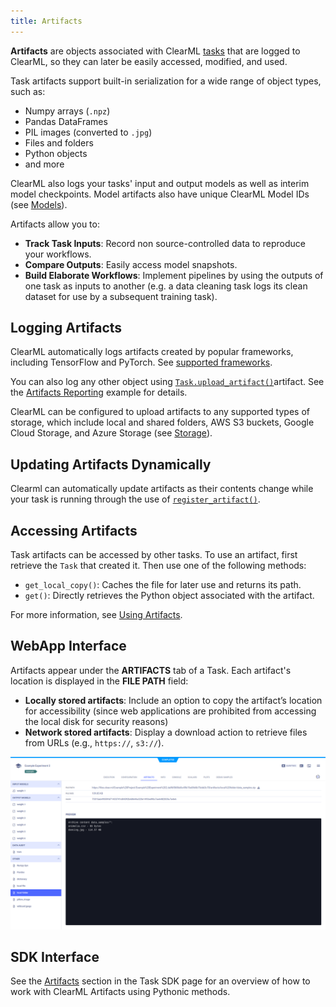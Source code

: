 ```yaml
---
title: Artifacts
---
```


**Artifacts** are objects associated with ClearML [tasks](task.md) that are logged to ClearML, so they can later be 
easily accessed, modified, and used. 

Task artifacts support built-in serialization for a wide range of object types, such as:
* Numpy arrays (`.npz`)
* Pandas DataFrames
* PIL images (converted to `.jpg`)
* Files and folders
* Python objects
* and more

ClearML also logs your tasks' input and output models as well as interim model checkpoints. Model artifacts also have 
unique ClearML Model IDs (see [Models](models.md)).

Artifacts allow you to:
* **Track Task Inputs**: Record non source-controlled data to reproduce your workflows.
* **Compare Outputs**: Easily access model snapshots.
* **Build Elaborate Workflows**: Implement pipelines by using the outputs of one task as inputs to another (e.g. a data 
cleaning task logs its clean dataset for use by a subsequent training task).

## Logging Artifacts
ClearML automatically logs artifacts created by popular frameworks, including TensorFlow and PyTorch. See [supported frameworks](../clearml_sdk/task_sdk.md#automatic-logging).

You can also log any other object using [`Task.upload_artifact()`](../references/sdk/task.md#upload_)artifact. See 
the [Artifacts Reporting](../guides/reporting/artifacts.md) example for details.

ClearML can be configured to upload artifacts to any supported types of storage, which include local and shared folders, 
AWS S3 buckets, Google Cloud Storage, and Azure Storage (see [Storage](../integrations/storage.md)).

## Updating Artifacts Dynamically

Clearml can automatically update artifacts as their contents change while your task is running through the use of 
[`register_artifact()`](../references/sdk/task.md#register_artifact).

## Accessing Artifacts
Task artifacts can be accessed by other tasks. To use an artifact, first retrieve the `Task` that created it. Then use 
one of the following methods:
* `get_local_copy()`: Caches the file for later use and returns its path.
* `get()`: Directly retrieves the Python object associated with the artifact.

For more information, see [Using Artifacts](../clearml_sdk/task_sdk.md#using-artifacts).

## WebApp Interface
Artifacts appear under the **ARTIFACTS** tab of a Task. Each artifact's location is displayed in the **FILE PATH** field:
* **Locally stored artifacts**: Include an option to copy the artifact’s location for accessibility (since web 
applications are prohibited from accessing the local disk for security reasons)
* **Network stored artifacts**: Display a download action to retrieve files from URLs (e.g., `https://`, `s3://`).

![WebApp Artifacts section](../img/webapp_tracking_30.png)

## SDK Interface
See the [Artifacts](../clearml_sdk/task_sdk.md#artifacts) section in the Task SDK page for an overview of how to work 
with ClearML Artifacts using Pythonic methods. 

